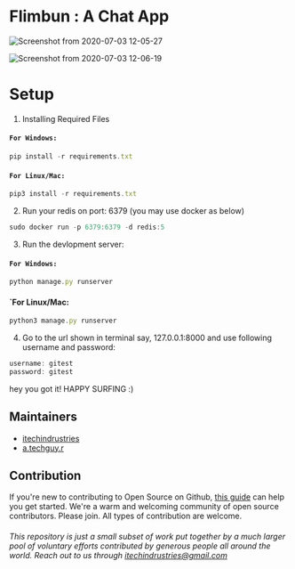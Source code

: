 # Flimbun : A Chat App

![Screenshot from 2020-07-03 12-05-27](https://user-images.githubusercontent.com/55910733/86439411-2b3c4b00-bd26-11ea-8e76-8ce0662fc33a.png)

![Screenshot from 2020-07-03 12-06-19](https://user-images.githubusercontent.com/55910733/86439506-5030be00-bd26-11ea-8235-4da880f56933.png)

# Setup

1) Installing Required Files

#### `For Windows:`

```javascript
pip install -r requirements.txt
```
#### `For Linux/Mac:`

```javascript
pip3 install -r requirements.txt
```

2) Run your redis on port: 6379 (you may use docker as below)

```javascript
sudo docker run -p 6379:6379 -d redis:5
```
3) Run the devlopment server:

#### `For Windows:`

```javascript
python manage.py runserver
```

#### `For Linux/Mac:

```javascript
python3 manage.py runserver
```

4) Go to the url shown in terminal say, 127.0.0.1:8000 and use following username and password:

```javascript
username: gitest
password: gitest
```

hey you got it! HAPPY SURFING :)

## Maintainers

- [itechindrustries](https://github.com/ItechIndrustries)
- [a.techguy.r](https://github.com/atechguyr)

## Contribution

If you're new to contributing to Open Source on Github, [this guide](https://guides.github.com/activities/contributing-to-open-source/) can help you get started. We're a warm and welcoming community of open source contributors. Please join. All types of contribution are welcome.

###### This repository is just a small subset of work put together by a much larger pool of voluntary efforts contributed by generous people all around the world. Reach out to us through itechindrustries@gmail.com
